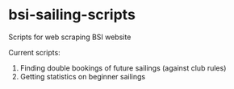 # bsi-sailing-scripts
Scripts for web scraping BSI website

Current scripts:
1. Finding double bookings of future sailings (against club rules)
2. Getting statistics on beginner sailings
